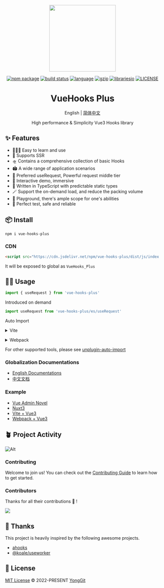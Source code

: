 <p align="center">
  <a href="https://inhiblabcore.github.io/docs/hooks">
    <img width="216" src="https://raw.githubusercontent.com/InhiblabCore/vue-hooks-plus/master/packages/hooks/docs/public/logo@2x.png">
  </a>
</p>

<p align="center">
  <a href="https://www.npmjs.com/package/vue-hooks-plus"><img src="https://img.shields.io/npm/v/vue-hooks-plus.svg" alt="npm package"></a>
  <a href="https://github.com/InhiblabCore/vue-hooks-plus/actions/workflows/node-ci.yml"><img src="https://github.com/InhiblabCore/vue-hooks-plus/actions/workflows/ci.yml/badge.svg?branch=master" alt="build status"></a>
  <a href="#badge"><img src="https://img.shields.io/github/languages/top/InhiblabCore/vue-hooks-plus" alt="language"></a>
  <a href="https://img.badgesize.io/https:/unpkg.com/vue-hooks-plus/dist/js/index.es.js?label=gzip%20size&compression=gzip"><img src="https://img.badgesize.io/https:/unpkg.com/vue-hooks-plus/dist/js/index.es.js?label=gzip%20size&compression=gzip" alt="gzip"></a>
  <a href="#badge"><img src="https://img.shields.io/librariesio/github/InhiblabCore/vue-hooks-plus" alt="librariesio"></a>
  <a href="https://github.com/InhiblabCore/vue-hooks-plus/blob/master/LICENSE"><img src="https://img.shields.io/github/license/InhiblabCore/vue-hooks-plus" alt="LICENSE"></a>
</p>

<div align="center">

# VueHooks Plus

English | [简体中文](https://github.com/InhiblabCore/vue-hooks-plus/tree/master/README.zh-CN.md)

High performance & Simplicity Vue3 Hooks library

</div>

## ✨ Features

- 🏄🏼‍♂️ Easy to learn and use
- 🔋 Supports SSR
- 🛸 Contains a comprehensive collection of basic Hooks
- 🏟️ A wide range of application scenarios
- 🦾 Preferred useRequest, Powerful request middle tier
- 🎪 Interactive demo, immersive
- 🎯 Written in TypeScript with predictable static types
- 🪄 Support the on-demand load, and reduce the packing volume
- 🤺 Playground, there's ample scope for one's abilities
- 🔐 Perfect test, safe and reliable

## 📦 Install

```bash
npm i vue-hooks-plus
```

### CDN

```html
<script src="https://cdn.jsdelivr.net/npm/vue-hooks-plus/dist/js/index.iife.js"></script>
```

It will be exposed to global as `VueHooks_Plus`

## 🤹‍♀️ Usage

```typescript
import { useRequest } from 'vue-hooks-plus'
```

Introduced on demand

```typescript
import useRequest from 'vue-hooks-plus/es/useRequest'
```

Auto Import

<details>
<summary>Vite</summary><br>

```ts
import AutoImport from 'unplugin-auto-import/vite'
import { VueHooksPlusResolver } from '@vue-hooks-plus/resolvers'

export const AutoImportDeps = () =>
  AutoImport({
    imports: ['vue', 'vue-router'],
    include: [/\.[tj]sx?$/, /\.vue$/, /\.vue\?vue/, /\.md$/],
    dts: 'src/auto-imports.d.ts',
    resolvers: [VueHooksPlusResolver()],
  })
```

<br></details>

<details>
<summary>Webpack</summary><br>

```ts
const { VueHooksPlusResolver } = require('@vue-hooks-plus/resolvers')
module.exports = {
  /* ... */
  plugins: [
    require('unplugin-auto-import/webpack')({
      imports: ['vue', 'vue-router'],
      include: [/\.[tj]sx?$/, /\.vue$/, /\.vue\?vue/, /\.md$/],
      dts: 'src/auto-imports.d.ts',
      resolvers: [VueHooksPlusResolver()],
    }),
  ],
}
```

<br></details>

For other supported tools, please see [unplugin-auto-import](https://github.com/antfu/unplugin-auto-import)

### Globalization Documentations

- [English Documentations](https://inhiblabcore.github.io/docs/hooks/en)
- [中文文档](https://inhiblabcore.github.io/docs/hooks)

### Example

- [Vue Admin Novel](https://github.com/NelsonYong/vue-admin-novel)
- [Nuxt3](https://github.com/InhiblabCore/vue-hooks-plus-example/tree/main/nuxt3)
- [Vite + Vue3](https://github.com/InhiblabCore/vue-hooks-plus-example/tree/main/vite-vue3)
- [Webpack + Vue3](https://github.com/InhiblabCore/vue-hooks-plus-example/tree/main/webpack-vue3)

## 🪴 Project Activity

![Alt](https://repobeats.axiom.co/api/embed/35dbca2274542c0144993be92cc51762227543d9.svg 'Repobeats analytics image')

### Contributing

Welcome to join us! You can check out the [Contributing Guide](./CONTRIBUTING.md) to learn how to get started.

### Contributors

Thanks for all their contributions 🐝 !

<a href="https://github.com/InhiblabCore/vue-hooks-plus/graphs/contributors">
  <img src="https://contrib.rocks/image?repo=InhiblabCore/vue-hooks-plus" />
</a>

## 🌸 Thanks

This project is heavily inspired by the following awesome projects.

- [ahooks](https://ahooks.js.org/)
- [@koale/useworker](https://github.com/alewin/useWorker)

## 📄 License

[MIT License](https://github.com/InhiblabCore/vue-hooks-plus/blob/master/LICENSE) © 2022-PRESENT [YongGit](https://github.com/NelsonYong)
